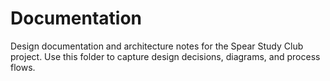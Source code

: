 # Documentation

Design documentation and architecture notes for the Spear Study Club project.  Use this folder to capture design decisions, diagrams, and process flows.

